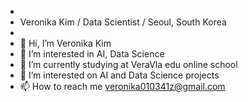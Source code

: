 -
- Veronika Kim / Data Scientist / Seoul,  South Korea 
-  
- 👋 Hi, I’m Veronika Kim
- 👀 I’m interested in AI, Data Science
- 🌱 I’m currently studying at VeraVla edu online school
- 💞️ I’m interested on AI and Data Science projects
- 📫 How to reach me veronika010341z@gmail.com



<!---
KIMVERONIKA/KIMVERONIKA is a ✨ special ✨ repository because its `README.md` (this file) appears on your GitHub profile.
You can click the Preview link to take a look at your changes.
--->
